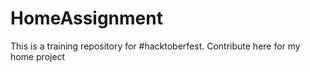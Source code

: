 # HomeAssignment

This is a training repository for #hacktoberfest. 
Contribute here for my home project
